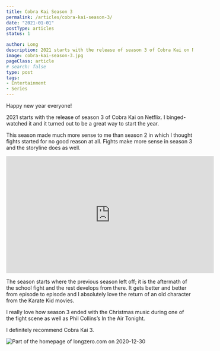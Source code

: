 ```yaml
---
title: Cobra Kai Season 3
permalink: /articles/cobra-kai-season-3/
date: "2021-01-01"
postType: articles
status: 1

author: Long
description: 2021 starts with the release of season 3 of Cobra Kai on Netflix. I binged-watched it and it turned out to be a great way to start the year.
image: cobra-kai-season-3.jpg
pageClass: article
# search: false
type: post
tags:
- Entertainment
- Series
---
```


Happy new year everyone!

2021 starts with the release of season 3 of Cobra Kai on Netflix. I binged-watched it and it turned out to be a great way to start the year.

This season made much more sense to me than season 2 in which I thought fights started for no good reason at all. Fights make more sense in season 3 and the storyline does as well.

<div class="video-wrapper">
  <iframe width="560" height="315" src="https://www.youtube.com/embed/LcDQqGJG8pA" frameborder="0" allow="accelerometer; autoplay; clipboard-write; encrypted-media; gyroscope; picture-in-picture" allowfullscreen></iframe>
</div>

The season starts where the previous season left off; it is the aftermath of the school fight and the rest develops from there. It gets better and better from episode to episode and I absolutely love the return of an old character from the Karate Kid movies.

I really love how season 3 ended with the Christmas music during one of the fight scene as well as Phil Collins’s In the Air Tonight.

I definitely recommend Cobra Kai 3.

![Part of the homepage of longzero.com on 2020-12-30](/images/articles/cobra-kai-season-3-poster.jpg)

